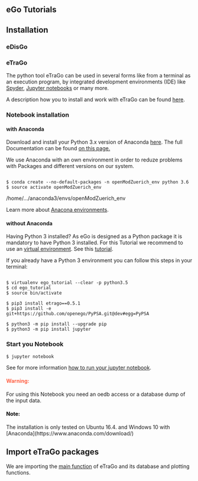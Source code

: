 eGo Tutorials
-------------




## Installation


### eDisGo

### eTraGo

The python tool eTraGo can be used in several forms like from a terminal as an execution program, by integrated development environments (IDE) like [Spyder](https://anaconda.org/anaconda/spyder),  [Jupyter notebooks](http://jupyter.org/install) or many more.

A description how you to install and work with eTraGo can be found [here](http://etrago.readthedocs.io/en/latest/getting_started.html).


### Notebook installation

#### with Anaconda

Download and install your Python 3.x version of Anaconda [here](https://www.anaconda.com/download/). The full Documentation can be found [on this page.](https://docs.anaconda.com/anaconda/install/)

We use Anaconda with an own environment in order to reduze problems with Packages and different versions on our system.


```desktop

$ conda create --no-default-packages -n openModZuerich_env python 3.6
$ source activate openModZuerich_env

```

/home/.../anaconda3/envs/openModZuerich_env



Learn more about [Anacona environments](https://conda.io/docs/user-guide/tasks/manage-environments.html).


#### without Anaconda

Having Python 3 installed?  As eGo is designed as a Python package it is mandatory to have Python 3 installed. For this Tutorial we recommend to use an [virtual environment](https://virtualenv.pypa.io/en/stable/installation/).
See this [tutorial](https://docs.python.org/3/tutorial/venv.html).

If you already have a Python 3 environment you can follow this steps in your terminal:


```desktop

$ virtualenv ego_tutorial --clear -p python3.5
$ cd ego_tutorial
$ source bin/activate

$ pip3 install etrago==0.5.1
$ pip3 install -e git+https://github.com/openego/PyPSA.git@dev#egg=PyPSA

$ python3 -m pip install --upgrade pip
$ python3 -m pip install jupyter

```

### Start you Notebook

```desktop
$ jupyter notebook
```

See for more information [how to run your jupyter notebook](https://jupyter.readthedocs.io/en/latest/running.html#running).



<h4 style="color:Tomato;">Warning:</h4>
For using this Notebook you need an oedb access or a database dump of the input data. <br>
<h4 style="color:black;">Note:</h4>
The installation is only tested on Ubuntu 16.4. and Windows 10 with [Anaconda](https://www.anaconda.com/download/)

## Import eTraGo packages

We are importing the [main function](https://github.com/openego/eTraGo/blob/dev/etrago/appl.py) of eTraGo and its database and plotting functions.
